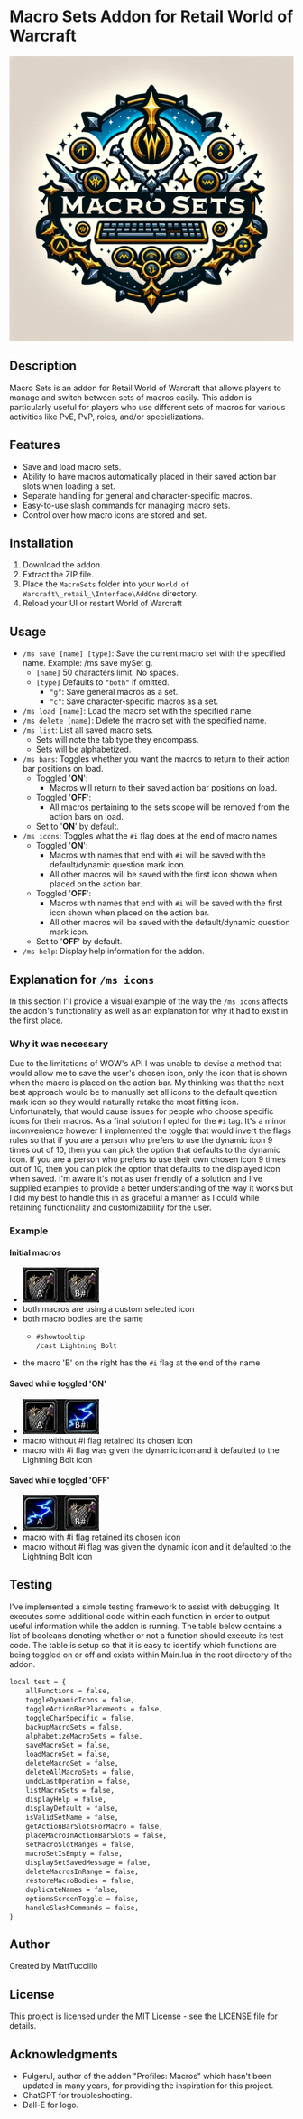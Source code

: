 # Macro Sets Addon for Retail World of Warcraft

![Macro Sets Logo](/Media/Textures/LogoAddon.png)

## Description

Macro Sets is an addon for Retail World of Warcraft that allows players to manage and switch between sets of macros easily. This addon is particularly useful for players who use different sets of macros for various activities like PvE, PvP, roles, and/or specializations.

## Features

- Save and load macro sets.
- Ability to have macros automatically placed in their saved action bar slots when loading a set.
- Separate handling for general and character-specific macros.
- Easy-to-use slash commands for managing macro sets.
- Control over how macro icons are stored and set.

## Installation

1. Download the addon.
2. Extract the ZIP file.
3. Place the `MacroSets` folder into your `World of Warcraft\_retail_\Interface\AddOns` directory.
4. Reload your UI or restart World of Warcraft

## Usage

- `/ms save [name] [type]`: Save the current macro set with the specified name. Example: /ms save mySet g.
  - `[name]` 50 characters limit. No spaces.
  - `[type]` Defaults to `"both"` if omitted.
    - `"g"`: Save general macros as a set.
    - `"c"`: Save character-specific macros as a set.
- `/ms load [name]`: Load the macro set with the specified name.
- `/ms delete [name]`: Delete the macro set with the specified name.
- `/ms list`: List all saved macro sets.
  - Sets will note the tab type they encompass.
  - Sets will be alphabetized.
- `/ms bars`: Toggles whether you want the macros to return to their action bar positions on load.
  - Toggled '**ON**':
    - Macros will return to their saved action bar positions on load.
  - Toggled '**OFF**':
    - All macros pertaining to the sets scope will be removed from the action bars on load.
  - Set to '**ON**' by default.
- `/ms icons`: Toggles what the `#i` flag does at the end of macro names
  - Toggled '**ON**':
    - Macros with names that end with `#i` will be saved with the default/dynamic question mark icon.
    - All other macros will be saved with the first icon shown when placed on the action bar.
  - Toggled '**OFF**':
    - Macros with names that end with `#i` will be saved with the first icon shown when placed on the action bar.
    - All other macros will be saved with the default/dynamic question mark icon.
  - Set to '**OFF**' by default.
- `/ms help`: Display help information for the addon.

## Explanation for `/ms icons`

In this section I'll provide a visual example of the way the `/ms icons` affects the addon's functionality as well as an explanation for why it had to exist in the first place.

### Why it was necessary

Due to the limitations of WOW's API I was unable to devise a method that would allow me to save the user's chosen icon, only the icon that is shown when the macro is placed on the action bar. My thinking was that the next best approach would be to manually set all icons to the default question mark icon so they would naturally retake the most fitting icon. Unfortunately, that would cause issues for people who choose specific icons for their macros. As a final solution I opted for the `#i` tag. It's a minor inconvenience however I implemented the toggle that would invert the flags rules so that if you are a person who prefers to use the dynamic icon 9 times out of 10, then you can pick the option that defaults to the dynamic icon. If you are a person who prefers to use their own chosen icon 9 times out of 10, then you can pick the option that defaults to the displayed icon when saved. I'm aware it's not as user friendly of a solution and I've supplied examples to provide a better understanding of the way it works but I did my best to handle this in as graceful a manner as I could while retaining functionality and customizability for the user.

### Example

#### Initial macros

- ![Example Initial](/Media/Textures/ExINIT.jpg)
- both macros are using a custom selected icon
- both macro bodies are the same
  - ```
    #showtooltip
    /cast Lightning Bolt
    ```
- the macro 'B' on the right has the `#i` flag at the end of the name

#### Saved while toggled 'ON'

- ![Example ON](/Media/Textures/ExON.jpg)
- macro without #i flag retained its chosen icon
- macro with #i flag was given the dynamic icon and it defaulted to the Lightning Bolt icon

#### Saved while toggled 'OFF'

- ![Example OFF](/Media/Textures/ExOFF.jpg)
- macro with #i flag retained its chosen icon
- macro without #i flag was given the dynamic icon and it defaulted to the Lightning Bolt icon

## Testing

I've implemented a simple testing framework to assist with debugging. It executes some additional code within each function in order to output useful information while the addon is running. The table below contains a list of booleans denoting whether or not a function should execute its test code. The table is setup so that it is easy to identify which functions are being toggled on or off and exists within Main.lua in the root directory of the addon.

```
local test = {
    allFunctions = false,
    toggleDynamicIcons = false,
    toggleActionBarPlacements = false,
    toggleCharSpecific = false,
    backupMacroSets = false,
    alphabetizeMacroSets = false,
    saveMacroSet = false,
    loadMacroSet = false,
    deleteMacroSet = false,
    deleteAllMacroSets = false,
    undoLastOperation = false,
    listMacroSets = false,
    displayHelp = false,
    displayDefault = false,
    isValidSetName = false,
    getActionBarSlotsForMacro = false,
    placeMacroInActionBarSlots = false,
    setMacroSlotRanges = false,
    macroSetIsEmpty = false,
    displaySetSavedMessage = false,
    deleteMacrosInRange = false,
    restoreMacroBodies = false,
    duplicateNames = false,
    optionsScreenToggle = false,
    handleSlashCommands = false,
}
```

## Author

Created by MattTuccillo

## License

This project is licensed under the MIT License - see the LICENSE file for details.

## Acknowledgments

- Fulgerul, author of the addon "Profiles: Macros" which hasn't been updated in many years, for providing the inspiration for this project.
- ChatGPT for troubleshooting.
- Dall-E for logo.
